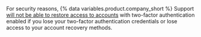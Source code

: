 For security reasons, {% data variables.product.company_short %} Support [will not be able to restore access to accounts](/free-pro-team@latest/site-policy/other-site-policies/github-account-recovery-policy) with two-factor authentication enabled if you lose your two-factor authentication credentials or lose access to your account recovery methods.
